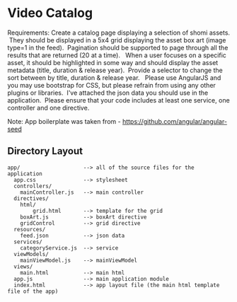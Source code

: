 # Video Catalog

Requirements: Create a catalog page displaying a selection of shomi assets.  They should be displayed in a 5x4 grid displaying the asset box art (image type=1 in the feed).  Pagination should be supported to page through all the results that are returned (20 at a time).   When a user focuses on a specific asset, it should be highlighted in some way and should display the asset metadata (title, duration & release year).  Provide a selector to change the sort between by title, duration & release year.
 
Please use AngularJS and you may use bootstrap for CSS, but please refrain from using any other plugins or libraries.  I've attached the json data you should use in the application.  Please ensure that your code includes at least one service, one controller and one directive.

Note: App boilerplate was taken from  - https://github.com/angular/angular-seed

## Directory Layout

```
app/                    --> all of the source files for the application
  app.css               --> stylesheet
  controllers/
    mainController.js   --> main controller
  directives/
    html/
        grid.html       --> template for the grid
    boxArt.js           --> boxArt directive
    gridControl         --> grid directive
  resources/
    feed.json           --> json data
  services/
    categoryService.js  --> service
  viewModels/           
    mainViewModel.js    --> mainViewModel
  views/               
    main.html           --> main html
  app.js                --> main application module
  index.html            --> app layout file (the main html template file of the app)
```
